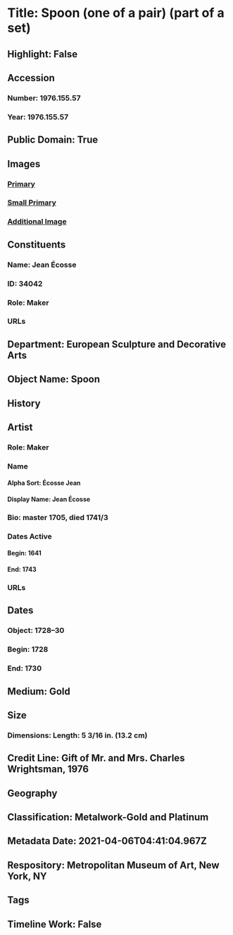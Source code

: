 # Title: Spoon (one of a pair) (part of a set)
## Highlight: False
## Accession
### Number: 1976.155.57
### Year: 1976.155.57
## Public Domain: True
## Images
### [Primary](https://images.metmuseum.org/CRDImages/es/original/ES7244.jpg)
### [Small Primary](https://images.metmuseum.org/CRDImages/es/web-large/ES7244.jpg)
### [Additional Image](https://images.metmuseum.org/CRDImages/es/original/208179.jpg)
## Constituents
### Name: Jean Écosse
### ID: 34042
### Role: Maker
### URLs
## Department: European Sculpture and Decorative Arts
## Object Name: Spoon
## History
## Artist
### Role: Maker
### Name
#### Alpha Sort: Écosse Jean
#### Display Name: Jean Écosse
### Bio: master 1705, died 1741/3
### Dates Active
#### Begin: 1641
#### End: 1743
### URLs
## Dates
### Object: 1728–30
### Begin: 1728
### End: 1730
## Medium: Gold
## Size
### Dimensions: Length: 5 3/16 in. (13.2 cm)
## Credit Line: Gift of Mr. and Mrs. Charles Wrightsman, 1976
## Geography
## Classification: Metalwork-Gold and Platinum
## Metadata Date: 2021-04-06T04:41:04.967Z
## Respository: Metropolitan Museum of Art, New York, NY
## Tags
## Timeline Work: False